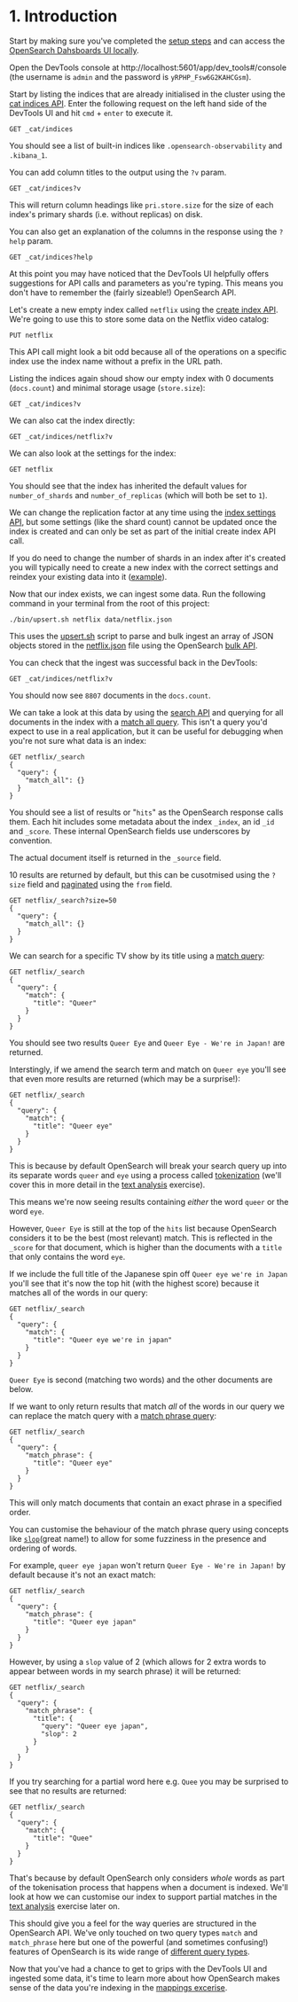 # 1. Introduction

Start by making sure you've completed the [setup steps](../README.md#setup) and can access the [OpenSearch Dahsboards UI locally](http://localhost:5601/).

Open the DevTools console at http://localhost:5601/app/dev_tools#/console (the username is `admin` and the password is `yRPHP_Fsw6G2KAHCGsm`).

Start by listing the indices that are already initialised in the cluster using the [cat indices API](https://opensearch.org/docs/latest/api-reference/cat/cat-indices/). Enter the following request on the left hand side of the DevTools UI and hit `cmd` + `enter` to execute it.

```
GET _cat/indices
```

You should see a list of built-in indices like `.opensearch-observability` and `.kibana_1`.

You can add column titles to the output using the `?v` param.

```
GET _cat/indices?v
```

This will return column headings like `pri.store.size` for the size of each index's primary shards (i.e. without replicas) on disk.

You can also get an explanation of the columns in the response using the `?help` param.

```
GET _cat/indices?help
```

At this point you may have noticed that the DevTools UI helpfully offers suggestions for API calls and parameters as you're typing. This means you don't have to remember the (fairly sizeable!) OpenSearch API.

Let's create a new empty index called `netflix` using the [create index API](https://opensearch.org/docs/latest/api-reference/index-apis/create-index/). We're going to use this to store some data on the Netflix video catalog:

```
PUT netflix
```

This API call might look a bit odd because all of the operations on a specific index use the index name without a prefix in the URL path.

Listing the indices again shoud show our empty index with 0 documents (`docs.count`) and minimal storage usage (`store.size`):

```
GET _cat/indices?v
```

We can also cat the index directly:

```
GET _cat/indices/netflix?v
```

We can also look at the settings for the index:

```
GET netflix
```

You should see that the index has inherited the default values for `number_of_shards` and `number_of_replicas` (which will both be set to `1`).

We can change the replication factor at any time using the [index settings API](https://opensearch.org/docs/latest/api-reference/index-apis/update-settings/), but some settings (like the shard count) cannot be updated once the index is created and can only be set as part of the initial create index API call.

If you do need to change the number of shards in an index after it's created you will typically need to create a new index with the correct settings and reindex your existing data into it ([example](https://opster.com/guides/opensearch/opensearch-operations/how-to-increase-primary-shard-count-in-opensearch/)).

Now that our index exists, we can ingest some data. Run the following command in your terminal from the root of this project:

```
./bin/upsert.sh netflix data/netflix.json
```

This uses the [upsert.sh](../bin/upsert.sh) script to parse and bulk ingest an array of JSON objects stored in the [netflix.json](../data/netflix.json) file using the OpenSearch [bulk API](https://opensearch.org/docs/latest/api-reference/document-apis/bulk/).

You can check that the ingest was successful back in the DevTools:

```
GET _cat/indices/netflix?v
```

You should now see `8807` documents in the `docs.count`.

We can take a look at this data by using the [search API](https://opensearch.org/docs/latest/api-reference/search/) and querying for all documents in the index with a [match all query](https://opensearch.org/docs/latest/query-dsl/match-all/). This isn't a query you'd expect to use in a real application, but it can be useful for debugging when you're not sure what data is an index:

```
GET netflix/_search
{
  "query": {
    "match_all": {}
  }
}
```

You should see a list of results or "`hits`" as the OpenSearch response calls them. Each hit includes some metadata about the index `_index`, an id `_id` and `_score`. These internal OpenSearch fields use underscores by convention.

The actual document itself is returned in the `_source` field.

10 results are returned by default, but this can be cusotmised using the `?size` field and [paginated](https://opensearch.org/docs/latest/search-plugins/searching-data/paginate/) using the `from` field.

```
GET netflix/_search?size=50
{
  "query": {
    "match_all": {}
  }
}
```

We can search for a specific TV show by its title using a [match query](https://opensearch.org/docs/latest/query-dsl/full-text/match/):


```
GET netflix/_search
{
  "query": {
    "match": {
      "title": "Queer"
    }
  }
}
```

You should see two results `Queer Eye` and `Queer Eye - We're in Japan!` are returned.

Interstingly, if we amend the search term and match on `Queer eye` you'll see that even more results are returned (which may be a surprise!):

```
GET netflix/_search
{
  "query": {
    "match": {
      "title": "Queer eye"
    }
  }
}
```

This is because by default OpenSearch will break your search query up into its separate words `queer` and `eye` using a process called [tokenization](https://opensearch.org/docs/latest/analyzers/) (we'll cover this in more detail in the [text analysis](./4-text-analysis.md) exercise).

This means we're now seeing results containing _either_ the word `queer` or the word `eye`.

However, `Queer Eye` is still at the top of the `hits` list because OpenSearch considers it to be the best (most relevant) match. This is reflected in the `_score` for that document, which is higher than the documents with a `title` that only contains the word `eye`. 

If we include the full title of the Japanese spin off `Queer eye we're in Japan` you'll see that it's now the top hit (with the highest score) because it matches all of the words in our query:

```
GET netflix/_search
{
  "query": {
    "match": {
      "title": "Queer eye we're in japan"
    }
  }
}
```

`Queer Eye` is second (matching two words) and the other documents are below.

If we want to only return results that match _all_ of the words in our query we can replace the match query with a [match phrase query](https://opensearch.org/docs/latest/query-dsl/full-text/match-phrase/):

```
GET netflix/_search
{
  "query": {
    "match_phrase": {
      "title": "Queer eye"
    }
  }
}
```

This will only match documents that contain an exact phrase in a specified order.

You can customise the behaviour of the match phrase query using concepts like [`slop`](https://opensearch.org/docs/latest/query-dsl/full-text/match-phrase/#slop)(great name!) to allow for some fuzziness in the presence and ordering of words.

For example, `queer eye japan` won't return `Queer Eye - We're in Japan!` by default because it's not an exact match:

```
GET netflix/_search
{
  "query": {
    "match_phrase": {
      "title": "Queer eye japan"
    }
  }
}
```

However, by using a `slop` value of 2 (which allows for 2 extra words to appear between words in my search phrase) it will be returned:

```
GET netflix/_search
{
  "query": {
    "match_phrase": {
      "title": {
        "query": "Queer eye japan",
        "slop": 2
      }
    }
  }
}
```

If you try searching for a partial word here e.g. `Quee` you may be surprised to see that no results are returned:

```
GET netflix/_search
{
  "query": {
    "match": {
      "title": "Quee"
    }
  }
}
```

That's because by default OpenSearch only considers _whole_ words as part of the tokenisation process that happens when a document is indexed. We'll look at how we can customise our index to support partial matches in the [text analysis](./3-text-analysis.md) exercise later on.

This should give you a feel for the way queries are structured in the OpenSearch API. We've only touched on two query types `match` and `match_phrase` here but one of the powerful (and sometimes confusing!) features of OpenSearch is its wide range of [different query types](https://opensearch.org/docs/latest/query-dsl/full-text/index/).

Now that you've had a chance to get to grips with the DevTools UI and ingested some data, it's time to learn more about how OpenSearch makes sense of the data you're indexing in the [mappings excerise](./3-mappings.md).